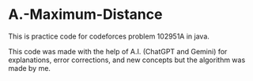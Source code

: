 # A.-Maximum-Distance
This is practice code for codeforces problem 102951A in java.

This code was made with the help of A.I. (ChatGPT and Gemini) for explanations, error corrections, and new concepts but the algorithm was made by me.

